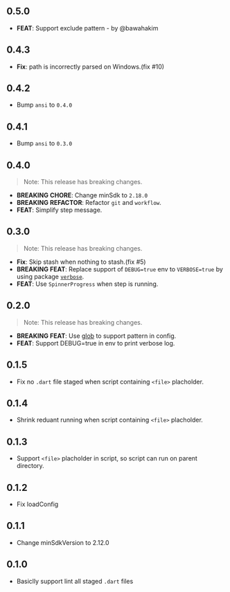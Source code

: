 ## 0.5.0

 - **FEAT**: Support exclude pattern - by @bawahakim

## 0.4.3

 - **Fix**: path is incorrectly parsed on Windows.(fix #10)

## 0.4.2

 - Bump `ansi` to `0.4.0`

## 0.4.1

 - Bump `ansi` to `0.3.0`

## 0.4.0

> Note: This release has breaking changes.

 - **BREAKING** **CHORE**: Change minSdk to `2.18.0`
 - **BREAKING** **REFACTOR**: Refactor `git` and `workflow`.
 - **FEAT**: Simplify step message.

## 0.3.0

> Note: This release has breaking changes.

 - **Fix**: Skip stash when nothing to stash.(fix #5)
 - **BREAKING** **FEAT**: Replace support of `DEBUG=true` env to `VERBOSE=true` by using package [`verbose`](https://pub.dev/packages/verbose).
 - **FEAT**: Use `SpinnerProgress` when step is running.

## 0.2.0

> Note: This release has breaking changes.

 - **BREAKING** **FEAT**: Use [glob](https://github.com/dart-lang/glob) to support pattern in config.
 - **FEAT**: Support DEBUG=true in env to print verbose log. 

## 0.1.5

- Fix no `.dart` file staged when script containing `<file>` placholder. 

## 0.1.4

- Shrink reduant running when script containing `<file>` placholder. 

## 0.1.3

- Support `<file>` placholder in script, so script can run on parent directory. 

## 0.1.2

- Fix loadConfig

## 0.1.1

- Change minSdkVersion to 2.12.0

## 0.1.0

- Basiclly support lint all staged `.dart` files

